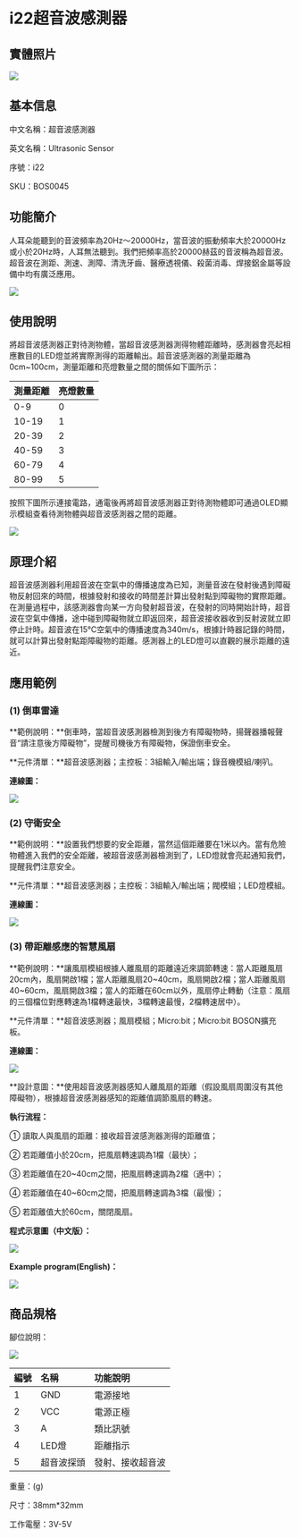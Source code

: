 # i22超音波感測器

## 實體照片

![](../.gitbook/assets/boson-chao-sheng-bo-ju-li-chuan-gan-qi-shi-wu-tu-pian.jpg)

## 基本信息

中文名稱：超音波感測器

英文名稱：Ultrasonic Sensor

序號：i22

SKU：BOS0045

## 功能簡介

人耳朵能聽到的音波頻率為20Hz～20000Hz，當音波的振動頻率大於20000Hz或小於20Hz時，人耳無法聽到。我們把頻率高於20000赫茲的音波稱為超音波。超音波在測距、測速、測障、清洗牙齒、醫療透視儀、殺菌消毒、焊接鋁金屬等設備中均有廣泛應用。

![](../.gitbook/assets/boson-chao-sheng-bo-ju-li-chuan-gan-qi-mo-kuai-jian-jie.png)

## 使用說明

將超音波感測器正對待測物體，當超音波感測器測得物體距離時，感測器會亮起相應數目的LED燈並將實際測得的距離輸出。超音波感測器的測量距離為0cm~100cm，測量距離和亮燈數量之間的關係如下圖所示：

| **測量距離** | **亮燈數量** |
| :--- | :--- |
|   0-9 | 0 | 
|   10-19 | 1 |
|   20-39 | 2 |
|   40-59 | 3 | 
|   60-79 | 4 |
|   80-99 | 5 |

按照下圖所示連接電路，通電後再將超音波感測器正對待測物體即可通過OLED顯示模組查看待測物體與超音波感測器之間的距離。

![](../.gitbook/assets/boson-chao-sheng-bo-ju-li-chuan-gan-qi-shi-yong-shuo-ming-2.png)

## 原理介紹

超音波感測器利用超音波在空氣中的傳播速度為已知，測量音波在發射後遇到障礙物反射回來的時間，根據發射和接收的時間差計算出發射點到障礙物的實際距離。在測量過程中，該感測器會向某一方向發射超音波，在發射的同時開始計時，超音波在空氣中傳播，途中碰到障礙物就立即返回來，超音波接收器收到反射波就立即停止計時。超音波在15℃空氣中的傳播速度為340m/s，根據計時器記錄的時間，就可以計算出發射點距障礙物的距離。感測器上的LED燈可以直觀的展示距離的遠近。

## 應用範例

### \(1\) 倒車雷達

**範例說明：**倒車時，當超音波感測器檢測到後方有障礙物時，揚聲器播報聲音“請注意後方障礙物”，提醒司機後方有障礙物，保證倒車安全。

**元件清單：**超音波感測器；主控板：3組輸入/輸出端；錄音機模組/喇叭。

**連線圖：**

![](../.gitbook/assets/boson-chao-sheng-bo-ju-li-chuan-gan-qi-ying-yong-yang-li-1-lian-xian-tu.png)

### \(2\) 守衛安全

**範例說明：**設置我們想要的安全距離，當然這個距離要在1米以內。當有危險物體進入我們的安全距離，被超音波感測器檢測到了，LED燈就會亮起通知我們，提醒我們注意安全。

**元件清單：**超音波感測器；主控板：3組輸入/輸出端；閥模組；LED燈模組。

**連線圖：**

![](../.gitbook/assets/boson-chao-sheng-bo-ju-li-chuan-gan-qi-ying-yong-yang-li-2-lian-xian-tu.png)

### \(3\) 帶距離感應的智慧風扇

**範例說明：**讓風扇模組根據人離風扇的距離遠近來調節轉速：當人距離風扇20cm內，風扇開啟1檔；當人距離風扇20~40cm，風扇開啟2檔；當人距離風扇40~60cm，風扇開啟3檔；當人的距離在60cm以外，風扇停止轉動（注意：風扇的三個檔位對應轉速為1檔轉速最快，3檔轉速最慢，2檔轉速居中）。

**元件清單：**超音波感測器；風扇模組；Micro:bit；Micro:bit BOSON擴充板。

**連線圖：**

![](../.gitbook/assets/boson-chao-sheng-bo-ju-li-chuan-gan-qi-ying-yong-yang-li-3-lian-xian-tu.png)

**設計意圖：**使用超音波感測器感知人離風扇的距離（假設風扇周圍沒有其他障礙物），根據超音波感測器感知的距離值調節風扇的轉速。

**執行流程：**

① 讀取人與風扇的距離：接收超音波感測器測得的距離值；

② 若距離值小於20cm，把風扇轉速調為1檔（最快）；

③ 若距離值在20~40cm之間，把風扇轉速調為2檔（適中）；

④ 若距離值在40~60cm之間，把風扇轉速調為3檔（最慢）；

⑤ 若距離值大於60cm，關閉風扇。

**程式示意圖（中文版）：**

![](https://github.com/rjc945tc/Boson/tree/88e6dccf62eea8b97a7567f44872f4efb1ec7462/boson_超音波感測器_應用範例3_程式示意圖中文版.png)

**Example program(English)：**

![](https://github.com/rjc945tc/Boson/tree/88e6dccf62eea8b97a7567f44872f4efb1ec7462/boson_超音波感測器_應用範例3_程式示意圖英文版.png)

## 商品規格

腳位說明：

![](../.gitbook/assets/boson-chao-sheng-bo-ju-li-chuan-gan-qi-yin-jiao-shuo-ming.png)

| **編號** | **名稱** | **功能說明** |
| :--- | :--- | :--- |
| 1 | GND | 電源接地 |
| 2 | VCC | 電源正極 |
| 3 | A | 類比訊號 |
| 4 | LED燈 | 距離指示 |
| 5 | 超音波探頭 | 發射、接收超音波 |

重量：\(g\)

尺寸：38mm\*32mm

工作電壓：3V-5V

